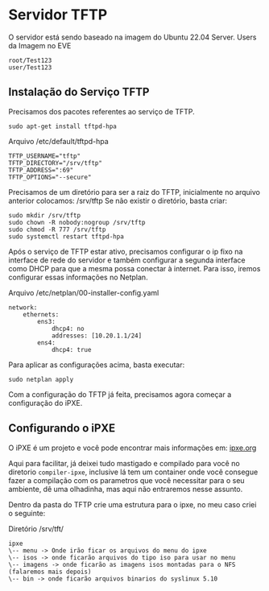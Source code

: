 # Servidor TFTP

O servidor está sendo baseado na imagem do Ubuntu 22.04 Server.
Users da Imagem no EVE
```
root/Test123
user/Test123
```

## Instalação do Serviço TFTP

Precisamos dos pacotes referentes ao serviço de TFTP.

```
sudo apt-get install tftpd-hpa
```

Arquivo /etc/default/tftpd-hpa

```
TFTP_USERNAME="tftp"
TFTP_DIRECTORY="/srv/tftp"
TFTP_ADDRESS=":69"
TFTP_OPTIONS="--secure"
```

Precisamos de um diretório para ser a raiz do TFTP, inicialmente no arquivo anterior colocamos: /srv/tftp 
Se não existir o diretório, basta criar:

```
sudo mkdir /srv/tftp
sudo chown -R nobody:nogroup /srv/tftp
sudo chmod -R 777 /srv/tftp
sudo systemctl restart tftpd-hpa
```

Após o serviço de TFTP estar ativo, precisamos configurar o ip fixo na interface de rede do servidor e também configurar a segunda interface como DHCP para que a mesma possa conectar à internet.
Para isso, iremos configurar essas informações no Netplan.

Arquivo /etc/netplan/00-installer-config.yaml

```
network:
    ethernets:
        ens3:
            dhcp4: no
            addresses: [10.20.1.1/24]
        ens4:
            dhcp4: true
```

Para aplicar as configurações acima, basta executar:

```
sudo netplan apply
```

Com a configuração do TFTP já feita, precisamos agora começar a configuração do iPXE.

## Configurando o iPXE

O iPXE é um projeto e você pode encontrar mais informações em: [ipxe.org](https://ipxe.org)

Aqui para facilitar, já deixei tudo mastigado e compilado para você no diretorio `compiler-ipxe`, inclusive lá tem um container onde você consegue fazer a compilação com os parametros que você necessitar para o seu ambiente, dê uma olhadinha, mas aqui não entraremos nesse assunto.

Dentro da pasta do TFTP crie uma estrutura para o ipxe, no meu caso criei o seguinte:

Diretório /srv/tft/

```
ipxe
\-- menu -> Onde irão ficar os arquivos do menu do ipxe
\-- isos -> onde ficarão arquivos do tipo iso para usar no menu
\-- imagens -> onde ficarão as imagens isos montadas para o NFS (falaremos mais depois)
\-- bin -> onde ficarão arquivos binarios do syslinux 5.10
```